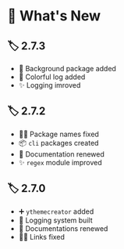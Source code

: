 # 👀 What's New

## 🏷️ 2.7.3

- 🌃 Background package added
- 🎨 Colorful log added
- ✨ Logging imroved

## 🏷️ 2.7.2

- 👨‍🔧 Package names fixed
- 📦 `cli` packages created
- 📝 Documentation renewed
- ✨ `regex` module improved

## 🏷️ 2.7.0

- ➕ `ythemecreator` added
- 📜 Logging system built
- 📝 Documentations renewed
- 👨‍🔧 Links fixed
